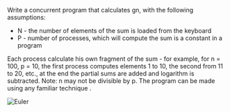 Write a concurrent program that calculates gn, with the following assumptions:
- N - the number of elements of the sum is loaded from the keyboard
- P - number of processes, which will compute the sum is a constant in a program

Each process calculate his own fragment of the sum - for example, for n = 100, p = 10, the first
process computes elements 1 to 10, the second from 11 to 20, etc., at the end the partial sums are
added and logarithm is subtracted. Note: n may not be divisible by p. The program can be made
using any familiar technique .

![Euler](http://i.imgur.com/PrvDANP.png)
